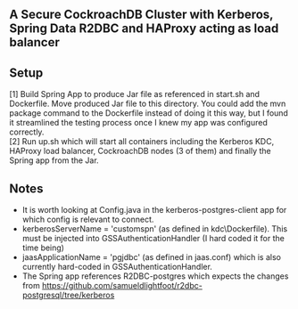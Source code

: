 A Secure CockroachDB Cluster with Kerberos, Spring Data R2DBC and HAProxy acting as load balancer
---

## Setup

[1] Build Spring App to produce Jar file as referenced in start.sh and Dockerfile. Move produced Jar file to this directory. You could add the mvn package command to the Dockerfile instead of doing it this way, but I found it streamlined the testing process once I knew my app was configured correctly. \
[2] Run up.sh which will start all containers including the Kerberos KDC, HAProxy load balancer, CockroachDB nodes (3 of them) and finally the Spring app from the Jar.

## Notes

* It is worth looking at Config.java in the kerberos-postgres-client app for which config is relevant to connect. 
* kerberosServerName = 'customspn' (as defined in kdc\Dockerfile). This must be injected into GSSAuthenticationHandler (I hard coded it for the time being)
* jaasApplicationName = 'pgjdbc' (as defined in jaas.conf) which is also currently hard-coded in GSSAuthenticationHandler.
* The Spring app references R2DBC-postgres which expects the changes from https://github.com/samueldlightfoot/r2dbc-postgresql/tree/kerberos